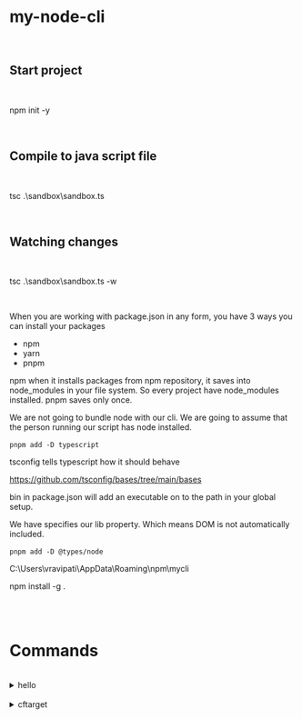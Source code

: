 # my-node-cli

</br>

## Start project

</br>

npm init -y

</br>

## Compile to java script file

</br>

tsc .\sandbox\sandbox.ts

</br>

## Watching changes

</br>

tsc .\sandbox\sandbox.ts -w

</br>

When you are working with package.json in any form, you have 3 ways you can install your packages

- npm
- yarn
- pnpm

npm when it installs packages from npm repository, it saves into node_modules in your file system. So every project have node_modules installed. pnpm saves only once.

We are not going to bundle node with our cli. We are going to assume that the person running our script has node installed.

```
pnpm add -D typescript
```

tsconfig tells typescript how it should behave

https://github.com/tsconfig/bases/tree/main/bases

bin in package.json will add an executable on to the path in your global setup.

We have specifies our lib property. Which means DOM is not automatically included.

```
pnpm add -D @types/node
```

C:\Users\vravipati\AppData\Roaming\npm\mycli

npm install -g .

</br>
</br>

# Commands

</br>

<details>

<summary>hello</summary>

### hello

</br>

![alt text](images/IMG1.PNG)

</br>

![alt text](images/IMG2.PNG)

</br>

</details>

</br>

<details>

<summary>cftarget</summary>

### cftarget

</br>

Get cloud foundry target. Internally it uses cf cli

</br>

![alt text](images/IMG3.PNG)

</br>

![alt text](images/IMG4.PNG)

</br>

</details>

